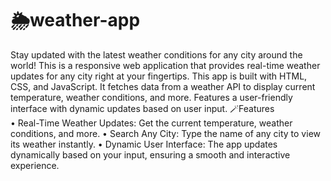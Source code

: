 # 🌦️weather-app
Stay updated with the latest weather conditions for any city around the world!
This is a responsive web application that provides real-time weather updates for any city right at your fingertips.
This app is built with HTML, CSS, and JavaScript. It fetches data from a weather API to display current temperature, weather conditions, and more. Features a user-friendly interface with dynamic updates based on user input.
🪄Features<br>
• Real-Time Weather Updates: Get the current temperature, weather conditions, and more.
• Search Any City: Type the name of any city to view its weather instantly.
• Dynamic User Interface: The app updates dynamically based on your input, ensuring a smooth and interactive experience.
